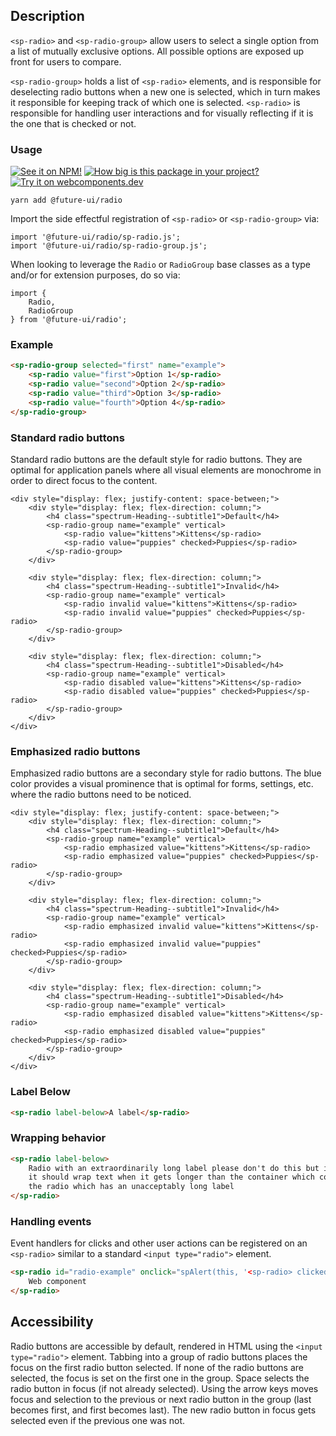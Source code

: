 ## Description

`<sp-radio>` and `<sp-radio-group>` allow users to select a single option from a list of mutually exclusive options. All possible options are exposed up front for users to compare.

`<sp-radio-group>` holds a list of `<sp-radio>` elements, and is responsible for deselecting radio buttons when a new one is selected, which in turn makes it responsible for keeping track of which one is selected. `<sp-radio>` is responsible for handling user interactions and for visually reflecting if it is the one that is checked or not.

### Usage

[![See it on NPM!](https://img.shields.io/npm/v/@future-ui/radio?style=for-the-badge)](https://www.npmjs.com/package/@future-ui/radio)
[![How big is this package in your project?](https://img.shields.io/bundlephobia/minzip/@future-ui/radio?style=for-the-badge)](https://bundlephobia.com/result?p=@future-ui/radio)
[![Try it on webcomponents.dev](https://img.shields.io/badge/Try%20it%20on-webcomponents.dev-green?style=for-the-badge)](https://webcomponents.dev/edit/collection/fO75441E1Q5ZlI0e9pgq/vUinRWkhayMTAmr9AK9J/src/index.ts)

```
yarn add @future-ui/radio
```

Import the side effectful registration of `<sp-radio>` or `<sp-radio-group>` via:

```
import '@future-ui/radio/sp-radio.js';
import '@future-ui/radio/sp-radio-group.js';
```

When looking to leverage the `Radio` or `RadioGroup` base classes as a type and/or for extension purposes, do so via:

```
import {
    Radio,
    RadioGroup
} from '@future-ui/radio';
```

### Example

```html
<sp-radio-group selected="first" name="example">
    <sp-radio value="first">Option 1</sp-radio>
    <sp-radio value="second">Option 2</sp-radio>
    <sp-radio value="third">Option 3</sp-radio>
    <sp-radio value="fourth">Option 4</sp-radio>
</sp-radio-group>
```

### Standard radio buttons

Standard radio buttons are the default style for radio buttons. They are optimal for application panels where all visual elements are monochrome in order to direct focus to the content.

```html-live
<div style="display: flex; justify-content: space-between;">
    <div style="display: flex; flex-direction: column;">
        <h4 class="spectrum-Heading--subtitle1">Default</h4>
        <sp-radio-group name="example" vertical>
            <sp-radio value="kittens">Kittens</sp-radio>
            <sp-radio value="puppies" checked>Puppies</sp-radio>
        </sp-radio-group>
    </div>

    <div style="display: flex; flex-direction: column;">
        <h4 class="spectrum-Heading--subtitle1">Invalid</h4>
        <sp-radio-group name="example" vertical>
            <sp-radio invalid value="kittens">Kittens</sp-radio>
            <sp-radio invalid value="puppies" checked>Puppies</sp-radio>
        </sp-radio-group>
    </div>

    <div style="display: flex; flex-direction: column;">
        <h4 class="spectrum-Heading--subtitle1">Disabled</h4>
        <sp-radio-group name="example" vertical>
            <sp-radio disabled value="kittens">Kittens</sp-radio>
            <sp-radio disabled value="puppies" checked>Puppies</sp-radio>
        </sp-radio-group>
    </div>
</div>
```

### Emphasized radio buttons

Emphasized radio buttons are a secondary style for radio buttons. The blue color provides a visual prominence that is optimal for forms, settings, etc. where the radio buttons need to be noticed.

```html-live
<div style="display: flex; justify-content: space-between;">
    <div style="display: flex; flex-direction: column;">
        <h4 class="spectrum-Heading--subtitle1">Default</h4>
        <sp-radio-group name="example" vertical>
            <sp-radio emphasized value="kittens">Kittens</sp-radio>
            <sp-radio emphasized value="puppies" checked>Puppies</sp-radio>
        </sp-radio-group>
    </div>

    <div style="display: flex; flex-direction: column;">
        <h4 class="spectrum-Heading--subtitle1">Invalid</h4>
        <sp-radio-group name="example" vertical>
            <sp-radio emphasized invalid value="kittens">Kittens</sp-radio>
            <sp-radio emphasized invalid value="puppies" checked>Puppies</sp-radio>
        </sp-radio-group>
    </div>

    <div style="display: flex; flex-direction: column;">
        <h4 class="spectrum-Heading--subtitle1">Disabled</h4>
        <sp-radio-group name="example" vertical>
            <sp-radio emphasized disabled value="kittens">Kittens</sp-radio>
            <sp-radio emphasized disabled value="puppies" checked>Puppies</sp-radio>
        </sp-radio-group>
    </div>
</div>
```

### Label Below

```html
<sp-radio label-below>A label</sp-radio>
```

### Wrapping behavior

```html
<sp-radio label-below>
    Radio with an extraordinarily long label please don't do this but if you did
    it should wrap text when it gets longer than the container which contains
    the radio which has an unacceptably long label
</sp-radio>
```

### Handling events

Event handlers for clicks and other user actions can be registered on an `<sp-radio>` similar to a standard `<input type="radio">` element.

```html
<sp-radio id="radio-example" onclick="spAlert(this, '<sp-radio> clicked!')">
    Web component
</sp-radio>
```

## Accessibility

Radio buttons are accessible by default, rendered in HTML using the `<input type="radio">` element. Tabbing into a group of radio buttons places the focus on the first radio button selected. If none of the radio buttons are selected, the focus is set on the first one in the group. Space selects the radio button in focus (if not already selected). Using the arrow keys moves focus and selection to the previous or next radio button in the group (last becomes first, and first becomes last). The new radio button in focus gets selected even if the previous one was not.
